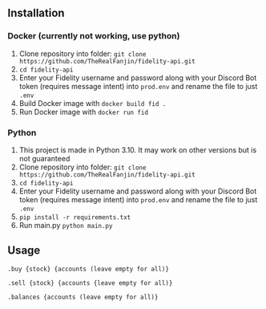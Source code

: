 ## Installation
### Docker (currently not working, use python)
1. Clone repository into folder: `git clone https://github.com/TheRealFanjin/fidelity-api.git`
2. `cd fidelity-api`
3. Enter your Fidelity username and password along with your Discord Bot token (requires message intent) into `prod.env` and rename the file to just `.env`
4. Build Docker image with `docker build fid .`
5. Run Docker image with `docker run fid`

### Python
1. This project is made in Python 3.10. It may work on other versions but is not guaranteed
2. Clone repository into folder: `git clone https://github.com/TheRealFanjin/fidelity-api.git`
3. `cd fidelity-api`
4. Enter your Fidelity username and password along with your Discord Bot token (requires message intent) into `prod.env` and rename the file to just `.env`
5. `pip install -r requirements.txt`
6. Run main.py `python main.py`

## Usage
`.buy {stock} {accounts (leave empty for all)}`

`.sell {stock} {accounts {leave empty for all)}`

`.balances {accounts (leave empty for all)}`